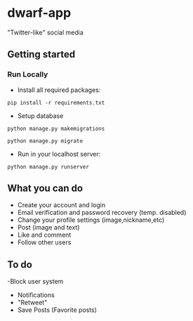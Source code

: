 # dwarf-app
"Twitter-like" social media

## Getting started

### Run Locally
 
 - Install all required packages:
```
pip install -r requirements.txt
```
- Setup database
```
python manage.py makemigrations
```
```
python manage.py migrate
```
- Run in your localhost server:
```
python manage.py runserver
```

## What you can do

- Create your account and login
- Email verification and password recovery (temp. disabled)
- Change your profile settings (image,nickname,etc)
- Post (image and text)
- Like and comment
- Follow other users

## To do

-Block user system
- Notifications
- "Retweet"
- Save Posts (Favorite posts)

